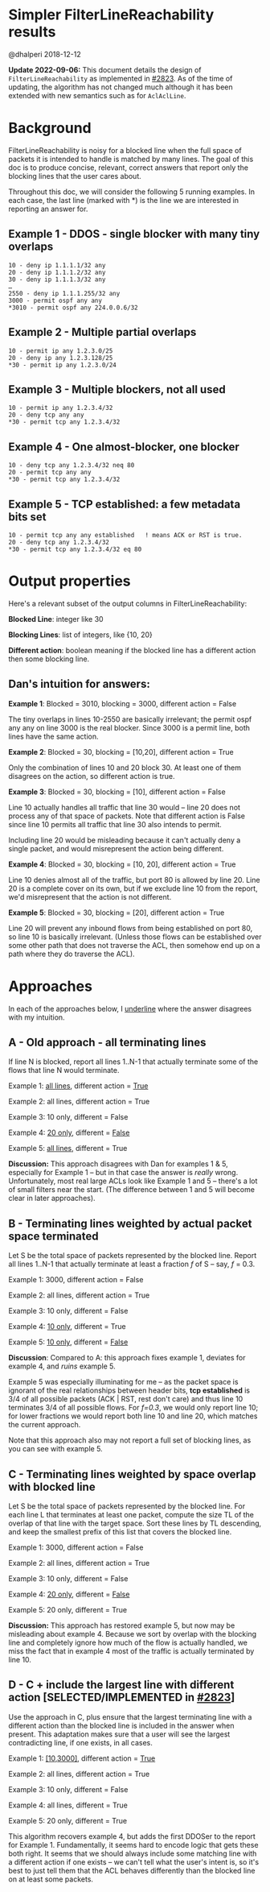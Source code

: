 # Simpler FilterLineReachability results

@dhalperi 2018-12-12

**Update 2022-09-06:**
This document details the design of `FilterLineReachability` as implemented in [#2823](https://github.com/batfish/batfish/pull/2823). As of the time of updating, the algorithm has not changed much although it has been extended with new semantics such as for `AclAclLine`.

# Background

FilterLineReachability is noisy for a blocked line when the full space of packets it is intended to handle is matched by many lines. The goal of this doc is to produce concise, relevant, correct answers that report only the blocking lines that the user cares about.

Throughout this doc, we will consider the following 5 running examples. In each case, the last line (marked with *) is the line we are interested in reporting an answer for.


## Example 1 - DDOS - single blocker with many tiny overlaps

```
10 - deny ip 1.1.1.1/32 any
20 - deny ip 1.1.1.2/32 any
30 - deny ip 1.1.1.3/32 any
…
2550 - deny ip 1.1.1.255/32 any
3000 - permit ospf any any
*3010 - permit ospf any 224.0.0.6/32 
```

## Example 2 - Multiple partial overlaps

```
10 - permit ip any 1.2.3.0/25
20 - deny ip any 1.2.3.128/25
*30 - permit ip any 1.2.3.0/24
```

## Example 3 - Multiple blockers, not all used

```
10 - permit ip any 1.2.3.4/32
20 - deny tcp any any
*30 - permit tcp any 1.2.3.4/32
```

## Example 4 - One almost-blocker, one blocker

```
10 - deny tcp any 1.2.3.4/32 neq 80
20 - permit tcp any any
*30 - permit tcp any 1.2.3.4/32
```

## Example 5 - TCP established: a few metadata bits set

```
10 - permit tcp any any established   ! means ACK or RST is true.
20 - deny tcp any 1.2.3.4/32
*30 - permit tcp any 1.2.3.4/32 eq 80
```

# Output properties

Here's a relevant subset of the output columns in FilterLineReachability:

**Blocked Line**: integer like 30

**Blocking Lines**: list of integers, like {10, 20}

**Different action**: boolean meaning if the blocked line has a different action then some blocking line.


## Dan's intuition for answers:

**Example 1**: Blocked = 3010, blocking = 3000, different action = False

The tiny overlaps in lines 10-2550 are basically irrelevant; the permit ospf any any on line 3000 is the real blocker. Since 3000 is a permit line, both lines have the same action. 

**Example 2**: Blocked = 30, blocking = [10,20], different action = True

Only the combination of lines 10 and 20 block 30. At least one of them disagrees on the action, so different action is true.

**Example 3**: Blocked = 30, blocking = [10], different action = False

Line 10 actually handles all traffic that line 30 would – line 20 does not process any of that space of packets. Note that different action is False since line 10 permits all traffic that line 30 also intends to permit.

Including line 20 would be misleading because it can't actually deny a single packet, and would misrepresent the action being different.

**Example 4**: Blocked = 30, blocking = [10, 20], different action = True

Line 10 denies almost all of the traffic, but port 80 is allowed by line 20. Line 20 is a complete cover on its own, but if we exclude line 10 from the report, we'd misrepresent that the action is not different.

**Example 5**: Blocked = 30, blocking = [20], different action = True

Line 20 will prevent any inbound flows from being established on port 80, so line 10 is basically irrelevant. (Unless those flows can be established over some other path that does not traverse the ACL, then somehow end up on a path where they do traverse the ACL).


# Approaches

In each of the approaches below, I <span style="text-decoration:underline;">underline</span> where the answer disagrees with my intuition.


## A - Old approach - all terminating lines

If line N is blocked, report all lines 1..N-1 that actually terminate some of the flows that line N would terminate.

Example 1: <span style="text-decoration:underline;">all lines</span>, different action = <span style="text-decoration:underline;">True</span>

Example 2: all lines, different action = True

Example 3: 10 only, different = False

Example 4: <span style="text-decoration:underline;">20 only</span>, different = <span style="text-decoration:underline;">False</span>

Example 5: <span style="text-decoration:underline;">all lines</span>, different = True

**Discussion:** This approach disagrees with Dan for examples 1 & 5, especially for Example 1 – but in that case the answer is *really* wrong. Unfortunately, most real large ACLs look like Example 1 and 5 – there's a lot of small filters near the start.   (The difference between 1 and 5 will become clear in later approaches).


## B - Terminating lines weighted by actual packet space terminated

Let S be the total space of packets represented by the blocked line. Report all lines 1..N-1 that actually terminate at least a fraction _f_ of S – say, _f_ = 0.3.

Example 1: 3000, different action = False

Example 2: all lines, different action = True

Example 3: 10 only, different = False

Example 4: <span style="text-decoration:underline;">10 only</span>, different = True

Example 5: <span style="text-decoration:underline;">10 only</span>, different = <span style="text-decoration:underline;">False</span>

**Discussion**: Compared to A: this approach fixes example 1, deviates for example 4, and _ruins_ example 5.

Example 5 was especially illuminating for me – as the packet space is ignorant of the real relationships between header bits, **tcp established** is 3/4 of all possible packets (ACK | RST, rest don't care) and thus line 10 terminates 3/4 of all possible flows. For _f=0.3_, we would only report line 10; for lower fractions we would report both line 10 and line 20, which matches the current approach.

Note that this approach also may not report a full set of blocking lines, as you can see with example 5.


## C - Terminating lines weighted by space overlap with blocked line

Let S be the total space of packets represented by the blocked line. For each line L that terminates at least one packet, compute the size TL of the overlap of that line with the target space. Sort these lines by TL descending, and keep the smallest prefix of this list that covers the blocked line.

Example 1: 3000, different action = False

Example 2: all lines, different action = True

Example 3: 10 only, different = False

Example 4: <span style="text-decoration:underline;">20 only</span>, different = <span style="text-decoration:underline;">False</span>

Example 5: 20 only, different = True

**Discussion:** This approach has restored example 5, but now may be misleading about example 4. Because we sort by overlap with the blocking line and completely ignore how much of the flow is actually handled, we miss the fact that in example 4 most of the traffic is actually terminated by line 10.


## D - C + include the largest line with different action **[SELECTED/IMPLEMENTED in [#2823](github.com/batfish/batfish/pull/2823)]**

Use the approach in C, plus ensure that the largest terminating line with a different action than the blocked line is included in the answer when present. This adaptation makes sure that a user will see the largest contradicting line, if one exists, in all cases.

Example 1: <span style="text-decoration:underline;">[10,3000]</span>, different action = <span style="text-decoration:underline;">True</span>

Example 2: all lines, different action = True

Example 3: 10 only, different = False

Example 4: all lines, different = True

Example 5: 20 only, different = True

This algorithm recovers example 4, but adds the first DDOSer to the report for Example 1. Fundamentally, it seems hard to encode logic that gets these both right. It seems that we should always include some matching line with a different action if one exists – we can't tell what the user's intent is, so it's best to just tell them that the ACL behaves differently than the blocked line on at least some packets.
